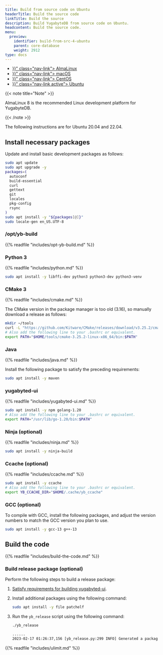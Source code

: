 ```yaml
---
title: Build from source code on Ubuntu
headerTitle: Build the source code
linkTitle: Build the source
description: Build YugabyteDB from source code on Ubuntu.
headcontent: Build the source code.
menu:
  preview:
    identifier: build-from-src-4-ubuntu
    parent: core-database
    weight: 2912
type: docs
---
```


<ul class="nav nav-tabs-alt nav-tabs-yb">

  <li >
    <a href="{{< relref "./build-from-src-almalinux.md" >}}" class="nav-link">
      <i class="fa-brands fa-linux" aria-hidden="true"></i>
      AlmaLinux
    </a>
  </li>

  <li >
    <a href="{{< relref "./build-from-src-macos.md" >}}" class="nav-link">
      <i class="fa-brands fa-apple" aria-hidden="true"></i>
      macOS
    </a>
  </li>

  <li >
    <a href="{{< relref "./build-from-src-centos.md" >}}" class="nav-link">
      <i class="fa-brands fa-linux" aria-hidden="true"></i>
      CentOS
    </a>
  </li>

  <li >
    <a href="{{< relref "./build-from-src-ubuntu.md" >}}" class="nav-link active">
      <i class="fa-brands fa-linux" aria-hidden="true"></i>
      Ubuntu
    </a>
  </li>

</ul>

{{< note title="Note" >}}

AlmaLinux 8 is the recommended Linux development platform for YugabyteDB.

{{< /note >}}

The following instructions are for Ubuntu 20.04 and 22.04.

## Install necessary packages

Update and install basic development packages as follows:

```sh
sudo apt update
sudo apt upgrade -y
packages=(
  autoconf
  build-essential
  curl
  gettext
  git
  locales
  pkg-config
  rsync
)
sudo apt install -y "${packages[@]}"
sudo locale-gen en_US.UTF-8
```

### /opt/yb-build

{{% readfile "includes/opt-yb-build.md" %}}

### Python 3

{{% readfile "includes/python.md" %}}

```sh
sudo apt install -y libffi-dev python3 python3-dev python3-venv
```

### CMake 3

{{% readfile "includes/cmake.md" %}}

The CMake version in the package manager is too old (3.16), so manually download a release as follows:

```sh
mkdir ~/tools
curl -L "https://github.com/Kitware/CMake/releases/download/v3.25.2/cmake-3.25.2-linux-x86_64.tar.gz" | tar xzC ~/tools
# Also add the following line to your .bashrc or equivalent.
export PATH="$HOME/tools/cmake-3.25.2-linux-x86_64/bin:$PATH"
```

### Java

{{% readfile "includes/java.md" %}}

Install the following package to satisfy the preceding requirements:

```sh
sudo apt install -y maven
```

### yugabyted-ui

{{% readfile "includes/yugabyted-ui.md" %}}

```sh
sudo apt install -y npm golang-1.20
# Also add the following line to your .bashrc or equivalent.
export PATH="/usr/lib/go-1.20/bin:$PATH"
```

### Ninja (optional)

{{% readfile "includes/ninja.md" %}}

```sh
sudo apt install -y ninja-build
```

### Ccache (optional)

{{% readfile "includes/ccache.md" %}}

```sh
sudo apt install -y ccache
# Also add the following line to your .bashrc or equivalent.
export YB_CCACHE_DIR="$HOME/.cache/yb_ccache"
```

### GCC (optional)

To compile with GCC, install the following packages, and adjust the version numbers to match the GCC version you plan to use.

```sh
sudo apt install -y gcc-13 g++-13
```

## Build the code

{{% readfile "includes/build-the-code.md" %}}

### Build release package (optional)

Perform the following steps to build a release package:

1. [Satisfy requirements for building yugabyted-ui](#yugabyted-ui).
1. Install additional packages using the following command:

   ```sh
   sudo apt install -y file patchelf
   ```

1. Run the `yb_release` script using the following command:

   ```sh
   ./yb_release
   ```

   ```output.sh
   ......
   2023-02-17 01:26:37,156 [yb_release.py:299 INFO] Generated a package at '/home/user/code/yugabyte-db/build/yugabyte-2.17.2.0-ede2a2619ea8470064a5a2c0d7fa510dbee3ce81-release-clang15-ubuntu20-x86_64.tar.gz'
   ```

{{% readfile "includes/ulimit.md" %}}
